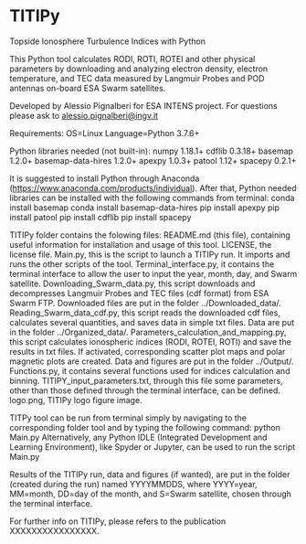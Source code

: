 # TITIPy
Topside Ionosphere Turbulence Indices with Python

This Python tool calculates RODI, ROTI, ROTEI and other physical parameters by downloading and analyzing electron density, electron temperature, and TEC data measured by Langmuir Probes and POD antennas on-board ESA Swarm satellites.

Developed by Alessio Pignalberi for ESA INTENS project. For questions please ask to alessio.pignalberi@ingv.it

Requirements:
OS=Linux
Language=Python 3.7.6+

Python libraries needed (not built-in): 
numpy 1.18.1+
cdflib 0.3.18+
basemap 1.2.0+
basemap-data-hires 1.2.0+
apexpy 1.0.3+
patool 1.12+
spacepy 0.2.1+

It is suggested to install Python through Anaconda (https://www.anaconda.com/products/individual). 
After that, Python needed libraries can be installed with the following commands from terminal:
conda install basemap
conda install basemap-data-hires
pip install apexpy
pip install patool
pip install cdflib
pip install spacepy

TITIPy folder contains the folowing files:
README.md (this file), containing useful information for installation and usage of this tool.
LICENSE, the license file.
Main.py, this is the script to launch a TITIPy run. It imports and runs the other scripts of the tool.
Terminal_interface.py, it contains the terminal interface to allow the user to input the year, month, day, and Swarm satellite.
Downloading_Swarm_data.py, this script downloads and decompresses Langmuir Probes and TEC files (cdf format) from ESA Swarm FTP. Downloaded files are put in the folder ../Downloaded_data/.
Reading_Swarm_data_cdf.py, this script reads the downloaded cdf files, calculates several quantities, and saves data in simple txt files. Data are put in the folder ../Organized_data/.
Parameters_calculation_and_mapping.py, this script calculates ionospheric indices (RODI, ROTEI, ROTI) and save the results in txt files. If activated, corresponding scatter plot maps and polar magnetic plots are created. Data and figures are put in the folder ../Output/.
Functions.py, it contains several functions used for indices calculation and binning.
TITIPY_input_parameters.txt, through this file some parameters, other than those defined through the terminal interface, can be defined.
logo.png, TITIPy logo figure image.

TITPy tool can be run from terminal simply by navigating to the corresponding folder tool and by typing the following command:
python Main.py
Alternatively, any Python IDLE (Integrated Development and Learning Environment), like Spyder or Jupyter, can be used to run the script Main.py

Results of the TITIPy run, data and figures (if wanted), are put in the folder (created during the run) named YYYYMMDDS, where YYYY=year, MM=month, DD=day of the month, and S=Swarm satellite, chosen through the terminal interface.

For further info on TITIPy, please refers to the publication XXXXXXXXXXXXXXXX.

